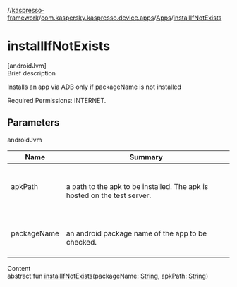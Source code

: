//[kaspresso-framework](../../index.md)/[com.kaspersky.kaspresso.device.apps](../index.md)/[Apps](index.md)/[installIfNotExists](install-if-not-exists.md)



# installIfNotExists  
[androidJvm]  
Brief description  




Installs an app via ADB only if packageName is not installed



Required Permissions: INTERNET.





## Parameters  
  
androidJvm  
  
|  Name|  Summary| 
|---|---|
| apkPath| <br><br>a path to the apk to be installed. The apk is hosted on the test server.<br><br>
| packageName| <br><br>an android package name of the app to be checked.<br><br>
  
  
Content  
abstract fun [installIfNotExists](install-if-not-exists.md)(packageName: [String](https://kotlinlang.org/api/latest/jvm/stdlib/kotlin/-string/index.html), apkPath: [String](https://kotlinlang.org/api/latest/jvm/stdlib/kotlin/-string/index.html))  



